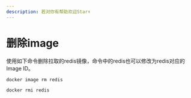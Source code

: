 ```yaml
---
description: 若对你有帮助欢迎Star⬆
---
```


# 删除image

使用如下命令删除拉取的redis镜像，命令中的redis也可以修改为redis对应的Image ID。

```bash
docker image rm redis
```

```bash
docker rmi redis
```



